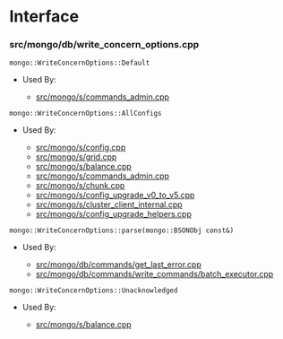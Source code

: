 
# Interface

### src/mongo/db/write\_concern\_options.cpp

<div></div>

    mongo::WriteConcernOptions::Default

- Used By:

    - [src/mongo/s/commands\_admin.cpp](../../../sharding)

<div></div>

    mongo::WriteConcernOptions::AllConfigs

- Used By:

    - [src/mongo/s/config.cpp](../../../sharding)
    - [src/mongo/s/grid.cpp](../../../sharding)
    - [src/mongo/s/balance.cpp](../../../sharding)
    - [src/mongo/s/commands\_admin.cpp](../../../sharding)
    - [src/mongo/s/chunk.cpp](../../../sharding)
    - [src/mongo/s/config\_upgrade\_v0\_to\_v5.cpp](../../../sharding)
    - [src/mongo/s/cluster\_client\_internal.cpp](../../../sharding)
    - [src/mongo/s/config\_upgrade\_helpers.cpp](../../../sharding)

<div></div>

    mongo::WriteConcernOptions::parse(mongo::BSONObj const&)

- Used By:

    - [src/mongo/db/commands/get\_last\_error.cpp](../../../database\_commands)
    - [src/mongo/db/commands/write\_commands/batch\_executor.cpp](../../../write\_commands)

<div></div>

    mongo::WriteConcernOptions::Unacknowledged

- Used By:

    - [src/mongo/s/balance.cpp](../../../sharding)
